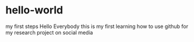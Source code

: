 # hello-world
my first steps
Hello Everybody
this is my first learning how to use github for my research project on social media
